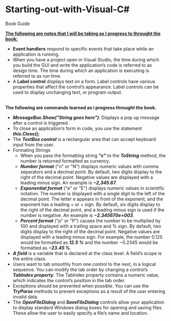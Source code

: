 ﻿# Starting-out-with-Visual-C#
Book Guide 

<u><b>The following are notes that I will be taking as I progress to 
throught the book:</b></u>
</br>
<ul>
	<li><b>Event handlers</b> respond to specific events that take place while an 
	application is running.</li>
	<li>When you have a project open in Visual Studio, the time during which you build the GUI
	and write the application’s code is referred to as design time. The time during which an 
	application is executing is referred to as run time. </li>
	<li>A <b>Label control</b> displays text on a form. Label controls have various
	properties that affect the control’s appearance. Label controls can be used
	to display unchanging text, or program output.</li>
</ul>

</br>
<b>The following are commands learned as i progress throught the book.</b>
</br>
<ul>
	<li>
		<b><i>MessageBox.Show("String goes here")</i></b>: Displays a pop up message after a 
		control is triggered.
	</li>
	<li>
		To close an application’s form in code, you use the statement <b><i>this.Close();</i></b>
	</li>
	<li>
		The <b><i>TextBox control</i></b> is a rectangular area that can accept keyboard input
		from the user.
	</li>
	<li>	Formating Strings
		<ul>
			<li>
				When you pass the formatting string <b><i>"c"</i></b> to the <b><i>ToString</i></b> method, the number is
				returned formatted as currency.
			</li>
			<li>
				<b><i>Number format</i></b> ("n" or "N") displays numeric values with comma separators and a decimal point. By default, 
				two digits display to the right of the decimal point. Negative values are displayed with a leading minus sign. 
				An example is <b><i>−2,345.67</i></b>.
			</li>
			<li>
				<b><i>Exponential format</i></b> ("e" or "E") displays numeric values in scientific notation. The number
				is displayed with a single digit to the left of the decimal point. The letter e appears in front
				of the exponent, and the exponent has a leading + or + sign. By default, six digits display to
				the right of the decimal point, and a leading minus sign is used if the number is negative.
				An example is <b><i>−2.345670e+003</i></b>.
			</li>
			<li>
				<b><i>Percent format</i></b> ("p" or "P") causes the number to be multiplied by 100 and displayed with
				a trailing space and % sign. By default, two digits display to the right of the decimal point.
				Negative values are displayed with a leading minus sign. For example, the number 0.125
				would be formatted as <b><i>12.5 %</i></b> and the number −0.2345 would be formatted as <b><i>−23.45 %</i></b>.
			</li>
		</ul>
	 </li>
	 <li>
		<b><i>A field</i></b> is a variable that is declared at the class level. A field’s scope is the entire class.
	 </li>
	 <li>
		Users want to tab smoothly from one control to the next, in a logical sequence. You can
		modify the tab order by changing a control’s <b><i>TabIndex property</i></b>. The TabIndex property
		contains a numeric value, which indicates the control’s position in the tab order.
	</li>
	<li>
		Exceptions should be prevented when possible. You can use the <b><i>TryParse</i></b> methods to prevent exceptions as a 
		result of the user entering invalid data.
	</li>
	<li>
		The <b><i>OpenFileDialog</i></b> and <b><i>SaveFileDialog</i></b> controls allow your application to display standard Windows dialog 
		boxes for opening and saving files. These allow the user to easily specify a file’s name and location.
	</li>
</ul>
